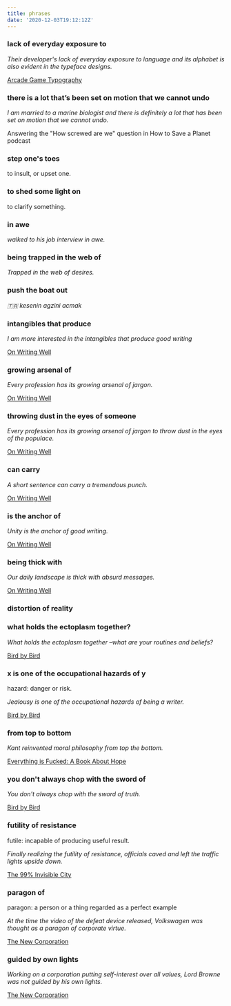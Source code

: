 ```yaml
---
title: phrases
date: '2020-12-03T19:12:12Z'
---
```


### lack of everyday exposure to <something>

_Their developer's lack of everyday exposure to language and its alphabet is also evident in the typeface designs._

[Arcade Game Typography](/books/arcade-game-typography)

### there is a lot that’s been set on motion that we cannot undo

_I am married to a marine biologist and there is definitely a lot that has been set on motion that we cannot undo._

Answering the "How screwed are we" question in How to Save a Planet podcast

### step one's toes

to insult, or upset one.

### to shed some light on <X>

to clarify something.

### <doing something> in awe

_walked to his job interview in awe._

### being trapped in the web of <X>

_Trapped in the web of desires._

### push the boat out

_🇹🇷 kesenin agzini acmak_

### intangibles that produce <x>

_I am more interested in the intangibles that produce good writing_

[On Writing Well](../books/on-writing-well.md)

### growing arsenal of <x>

_Every profession has its growing arsenal of jargon._

[On Writing Well](../books/on-writing-well.md)

### throwing dust in the eyes of someone

_Every profession has its growing arsenal of jargon to throw dust in the eyes of the populace._

[On Writing Well](../books/on-writing-well.md)

### <x> can carry <y>

_A short sentence can carry a tremendous punch._

[On Writing Well](../books/on-writing-well.md)

### <x> is the anchor of <y>

_Unity is the anchor of good writing._

[On Writing Well](../books/on-writing-well.md)

### being thick with <x>

_Our daily landscape is thick with absurd messages._

[On Writing Well](../books/on-writing-well.md)

### distortion of reality

### what holds the ectoplasm together?

_What holds the ectoplasm together –what are your routines and beliefs?_

[Bird by Bird](../books/bird-by-bird.md)

### x is one of the occupational hazards of y

hazard: danger or risk.

_Jealousy is one of the occupational hazards of being a writer._

[Bird by Bird](../books/bird-by-bird.md)

### <doing x> from top to bottom

_Kant reinvented moral philosophy from top the bottom._

[Everything is Fucked: A Book About Hope](../books/everything-is-fucked.md)

### you don't always chop with the sword of <x>

_You don't always chop with the sword of truth._

[Bird by Bird](../books/bird-by-bird.md)

### futility of resistance

futile: incapable of producing useful result.

_Finally realizing the futility of resistance, officials caved and left the traffic lights upside down._

[The 99% Invisible City](../books/the-99-percent-invisible-city.md)

### paragon of <x>

paragon: a person or a thing regarded as a perfect example

_At the time the video of the defeat device released, Volkswagen was thought as a paragon of corporate virtue._

[The New Corporation](../books/the-new-corporation.md)

### guided by own lights

_Working on a corporation putting self-interest over all values, Lord Browne was not guided by his own lights._

[The New Corporation](../books/the-new-corporation.md)
